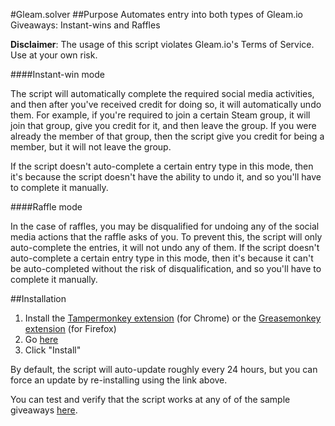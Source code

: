 #Gleam.solver
##Purpose
Automates entry into both types of Gleam.io Giveaways: Instant-wins and Raffles

**Disclaimer**: The usage of this script violates Gleam.io's Terms of Service.  Use at your own risk.

####Instant-win mode

The script will automatically complete the required social media activities, and then after you've received credit for doing so, it will automatically undo them.  For example, if you're required to join a certain Steam group, it will join that group, give you credit for it, and then leave the group. If you were already the member of that group, then the script give you credit for being a member, but it will not leave the group.

If the script doesn't auto-complete a certain entry type in this mode, then it's because the script doesn't have the ability to undo it, and so you'll have to complete it manually.

####Raffle mode

In the case of raffles, you may be disqualified for undoing any of the social media actions that the raffle asks of you. To prevent this, the script will only auto-complete the entries, it will not undo any of them. If the script doesn't auto-complete a certain entry type in this mode, then it's because it can't be auto-completed without the risk of disqualification, and so you'll have to complete it manually.

##Installation
1. Install the [Tampermonkey extension](https://chrome.google.com/webstore/detail/tampermonkey/dhdgffkkebhmkfjojejmpbldmpobfkfo?hl=en) (for Chrome) or the [Greasemonkey extension](https://addons.mozilla.org/en-US/firefox/addon/greasemonkey/) (for Firefox)
2. Go [here](https://raw.githubusercontent.com/Citrinate/gleamSolver/master/gleamSolver.user.js)
3. Click "Install"

By default, the script will auto-update roughly every 24 hours, but you can force an update by re-installing using the link above.

You can test and verify that the script works at any of of the sample giveaways [here](https://gleam.io/examples).
